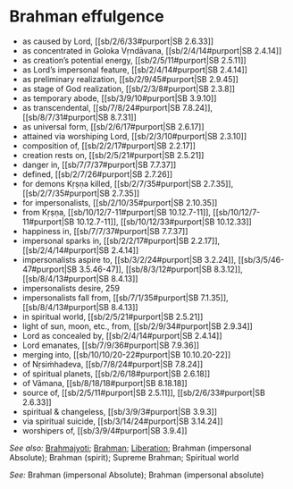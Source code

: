 # Brahman effulgence



* as caused by Lord, [[sb/2/6/33#purport|SB 2.6.33]]
* as concentrated in Goloka Vṛndāvana, [[sb/2/4/14#purport|SB 2.4.14]]
* as creation’s potential energy, [[sb/2/5/11#purport|SB 2.5.11]]
* as Lord’s impersonal feature, [[sb/2/4/14#purport|SB 2.4.14]]
* as preliminary realization, [[sb/2/9/45#purport|SB 2.9.45]]
* as stage of God realization, [[sb/2/3/8#purport|SB 2.3.8]]
* as temporary abode, [[sb/3/9/10#purport|SB 3.9.10]]
* as transcendental, [[sb/7/8/24#purport|SB 7.8.24]], [[sb/8/7/31#purport|SB 8.7.31]]
* as universal form, [[sb/2/6/17#purport|SB 2.6.17]]
* attained via worshiping Lord, [[sb/2/3/10#purport|SB 2.3.10]]
* composition of, [[sb/2/2/17#purport|SB 2.2.17]]
* creation rests on, [[sb/2/5/21#purport|SB 2.5.21]]
* danger in, [[sb/7/7/37#purport|SB 7.7.37]]
* defined, [[sb/2/7/26#purport|SB 2.7.26]]
* for demons Kṛṣṇa killed, [[sb/2/7/35#purport|SB 2.7.35]], [[sb/2/7/35#purport|SB 2.7.35]]
* for impersonalists, [[sb/2/10/35#purport|SB 2.10.35]]
* from Kṛṣṇa, [[sb/10/12/7-11#purport|SB 10.12.7-11]], [[sb/10/12/7-11#purport|SB 10.12.7-11]], [[sb/10/12/33#purport|SB 10.12.33]]
* happiness in, [[sb/7/7/37#purport|SB 7.7.37]]
* impersonal sparks in, [[sb/2/2/17#purport|SB 2.2.17]], [[sb/2/4/14#purport|SB 2.4.14]]
* impersonalists aspire to, [[sb/3/2/24#purport|SB 3.2.24]], [[sb/3/5/46-47#purport|SB 3.5.46-47]], [[sb/8/3/12#purport|SB 8.3.12]], [[sb/8/4/13#purport|SB 8.4.13]]
* impersonalists desire, 259
* impersonalists fall from, [[sb/7/1/35#purport|SB 7.1.35]], [[sb/8/4/13#purport|SB 8.4.13]]
* in spiritual world, [[sb/2/5/21#purport|SB 2.5.21]]
* light of sun, moon, etc., from, [[sb/2/9/34#purport|SB 2.9.34]]
* Lord as concealed by, [[sb/2/4/14#purport|SB 2.4.14]]
* Lord emanates, [[sb/7/9/36#purport|SB 7.9.36]]
* merging into, [[sb/10/10/20-22#purport|SB 10.10.20-22]]
* of Nṛsiṁhadeva, [[sb/7/8/24#purport|SB 7.8.24]]
* of spiritual planets, [[sb/2/6/18#purport|SB 2.6.18]]
* of Vāmana, [[sb/8/18/18#purport|SB 8.18.18]]
* source of, [[sb/2/5/11#purport|SB 2.5.11]], [[sb/2/6/33#purport|SB 2.6.33]]
* spiritual & changeless, [[sb/3/9/3#purport|SB 3.9.3]]
* via spiritual suicide, [[sb/3/14/24#purport|SB 3.14.24]]
* worshipers of, [[sb/3/9/4#purport|SB 3.9.4]]

*See also:* [Brahmajyoti](entries/brahmajyoti.md); [Brahman](entries/brahman.md); [Liberation](entries/liberation.md); Brahman (impersonal Absolute); Brahman (spirit); Supreme Brahman; Spiritual world

*See:* Brahman (impersonal Absolute); Brahman (impersonal absolute)
